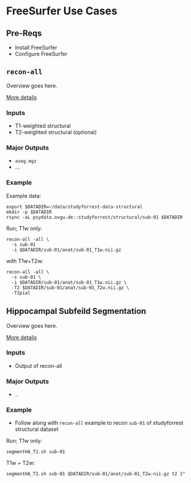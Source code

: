 # FreeSurfer Use Cases

## Pre-Reqs
  - Install FreeSurfer
  - Configure FreeSurfer

## `recon-all`

Overview goes here.

[More details](https://surfer.nmr.mgh.harvard.edu/fswiki/recon-all)

### Inputs

- T1-weighted structural
- T2-weighted structural (optional)

### Major Outputs

- `aseg.mgz`
- ...

### Example

Example data:
```
export $DATADIR=~/data/studyforrest-data-structural
mkdir -p $DATADIR
rsync -aL psydata.ovgu.de::studyforrest/structural/sub-01 $DATADIR
```

Run; T1w only:
```
recon-all -all \
  -s sub-01
  -i $DATADIR/sub-01/anat/sub-01_T1w.nii.gz
```

with T1w+T2w:
```
recon-all -all \
  -s sub-01 \
  -i $DATADIR/sub-01/anat/sub-01_T1w.nii.gz \
  -T2 $DATADIR/sub-01/anat/sub-01_T2w.nii.gz \
  -T2pial
```

## Hippocampal Subfeild Segmentation

Overview goes here.

[More details](https://surfer.nmr.mgh.harvard.edu/fswiki/HippocampalSubfieldsAndNucleiOfAmygdala)

### Inputs

- Output of recon-all

### Major Outputs

- ..

### Example

- Follow along with `recon-all` example to recon `sub-01` of studyforrest structural dataset

Run; T1w only:
```
segmentHA_T1.sh sub-01 
```

T1w + T2w:
```
segmentHA_T2.sh sub-01 $DATADIR/sub-01/anat/sub-01_T2w.nii.gz t2 1"
```
